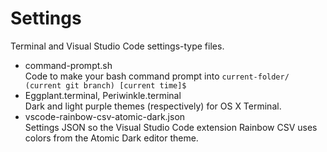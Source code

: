 # Settings

Terminal and Visual Studio Code settings-type files.

* command-prompt.sh <br />
Code to make your bash command prompt into `current-folder/ (current git branch) [current time]$` 
* Eggplant.terminal, Periwinkle.terminal <br />
Dark and light purple themes (respectively) for OS X Terminal.
* vscode-rainbow-csv-atomic-dark.json <br />
Settings JSON so the Visual Studio Code extension Rainbow CSV uses colors from the Atomic Dark editor theme.
